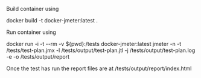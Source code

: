 Build container using

docker build -t docker-jmeter:latest .

Run container using

docker run -i -t --rm -v ${pwd}:/tests docker-jmeter:latest jmeter -n -t /tests/test-plan.jmx -l /tests/output/test-plan.jtl -j /tests/output/test-plan.log -e -o /tests/output/report

Once the test has run the report files are at /tests/output/report/index.html
